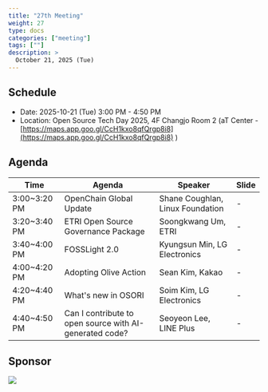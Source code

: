 ```yaml
---
title: "27th Meeting"
weight: 27
type: docs
categories: ["meeting"]
tags: [""]
description: >
  October 21, 2025 (Tue)
---
```



## Schedule


* Date: 2025-10-21 (Tue) 3:00 PM - 4:50 PM
* Location: Open Source Tech Day 2025, 4F Changjo Room 2 (aT Center - [https://maps.app.goo.gl/CcH1kxo8qfQrgp8i8](https://maps.app.goo.gl/CcH1kxo8qfQrgp8i8) )


## Agenda


| Time        | Agenda                        | Speaker                          | Slide |
|-------------|-------------------------------|----------------------------------|-------|
| 3:00~3:20 PM | OpenChain Global Update              | Shane Coughlan, Linux Foundation             | -     |
| 3:20~3:40 PM | ETRI Open Source Governance Package      | Soongkwang Um, ETRI | - |
| 3:40~4:00 PM | FOSSLight 2.0        | Kyungsun Min, LG Electronics                  | - |
| 4:00~4:20 PM | Adopting Olive Action        | Sean Kim, Kakao                    | - |
| 4:20~4:40 PM | What's new in OSORI                    | Soim Kim, LG Electronics                              | -     |
| 4:40~4:50 PM | Can I contribute to open source with AI-generated code? | Seoyeon Lee, LINE Plus                | -  |



## Sponsor


![](../../../images/content/about/logo/etri.png)
